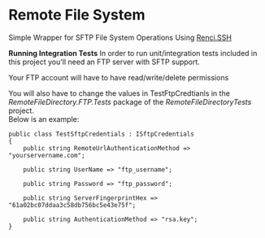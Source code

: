 # Remote File System
Simple Wrapper for SFTP File System Operations Using [Renci.SSH](https://github.com/sshnet/SSH.NET)

**Running Integration Tests**
In order to run unit/integration tests included in this project you'll need an FTP server with SFTP support.

Your FTP account will have to have read/write/delete permissions

You will also have to change the values in TestFtpCredtianls in the _RemoteFileDirectory.FTP.Tests_ package of the _RemoteFileDirectoryTests_ project.  
Below is an example:

```
public class TestSftpCredentials : ISftpCredentials
{
    public string RemoteUrlAuthenticationMethod => "yourservername.com";

    public string UserName => "ftp_username";

    public string Password => "ftp_password";
    
    public string ServerFingerprintHex => "61a02bc07ddaa3c58db756bc5e43e75f";

    public string AuthenticationMethod => "rsa.key";
}
```
